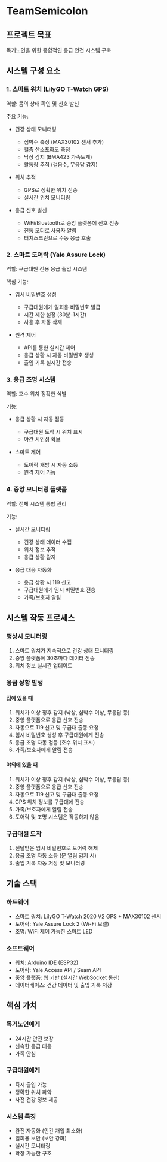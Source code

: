 # TeamSemicolon

## 프로젝트 목표
독거노인을 위한 종합적인 응급 안전 시스템 구축

## 시스템 구성 요소

### 1. 스마트 워치 (LilyGO T-Watch GPS)
역할: 몸의 상태 확인 및 신호 발신

주요 기능:
- 건강 상태 모니터링
  - 심박수 측정 (MAX30102 센서 추가)
  - 혈중 산소포화도 측정
  - 낙상 감지 (BMA423 가속도계)
  - 활동량 추적 (걸음수, 무응답 감지)

- 위치 추적
  - GPS로 정확한 위치 전송
  - 실시간 위치 모니터링

- 응급 신호 발신
  - WiFi/Bluetooth로 중앙 플랫폼에 신호 전송
  - 진동 모터로 사용자 알림
  - 터치스크린으로 수동 응급 호출

### 2. 스마트 도어락 (Yale Assure Lock)
역할: 구급대원 전용 응급 출입 시스템

핵심 기능:
- 임시 비밀번호 생성
  - 구급대원에게 일회용 비밀번호 발급
  - 시간 제한 설정 (30분-1시간)
  - 사용 후 자동 삭제

- 원격 제어
  - API를 통한 실시간 제어
  - 응급 상황 시 자동 비밀번호 생성
  - 출입 기록 실시간 전송

### 3. 응급 조명 시스템
역할: 호수 위치 정확한 식별

기능:
- 응급 상황 시 자동 점등
  - 구급대원 도착 시 위치 표시
  - 야간 시인성 확보

- 스마트 제어
  - 도어락 개방 시 자동 소등
  - 원격 제어 가능

### 4. 중앙 모니터링 플랫폼
역할: 전체 시스템 통합 관리

기능:
- 실시간 모니터링
  - 건강 상태 데이터 수집
  - 위치 정보 추적
  - 응급 상황 감지

- 응급 대응 자동화
  - 응급 상황 시 119 신고
  - 구급대원에게 임시 비밀번호 전송
  - 가족/보호자 알림

## 시스템 작동 프로세스

### 평상시 모니터링
1. 스마트 워치가 지속적으로 건강 상태 모니터링
2. 중앙 플랫폼에 30초마다 데이터 전송
3. 위치 정보 실시간 업데이트

### 응급 상황 발생

#### 집에 있을 때
1. 워치가 이상 징후 감지 (낙상, 심박수 이상, 무응답 등)
2. 중앙 플랫폼으로 응급 신호 전송
3. 자동으로 119 신고 및 구급대 출동 요청
4. 임시 비밀번호 생성 후 구급대원에게 전송
5. 응급 조명 자동 점등 (호수 위치 표시)
6. 가족/보호자에게 알림 전송

#### 야외에 있을 때
1. 워치가 이상 징후 감지 (낙상, 심박수 이상, 무응답 등)
2. 중앙 플랫폼으로 응급 신호 전송
3. 자동으로 119 신고 및 구급대 출동 요청
4. GPS 위치 정보를 구급대에 전송
5. 가족/보호자에게 알림 전송
6. 도어락 및 조명 시스템은 작동하지 않음

### 구급대원 도착
1. 전달받은 임시 비밀번호로 도어락 해제
2. 응급 조명 자동 소등 (문 열림 감지 시)
3. 출입 기록 자동 저장 및 모니터링

## 기술 스택

### 하드웨어
- 스마트 워치: LilyGO T-Watch 2020 V2 GPS + MAX30102 센서
- 도어락: Yale Assure Lock 2 (Wi-Fi 모델)
- 조명: WiFi 제어 가능한 스마트 LED

### 소프트웨어
- 워치: Arduino IDE (ESP32)
- 도어락: Yale Access API / Seam API
- 중앙 플랫폼: 웹 기반 (실시간 WebSocket 통신)
- 데이터베이스: 건강 데이터 및 출입 기록 저장

## 핵심 가치

### 독거노인에게
- 24시간 안전 보장
- 신속한 응급 대응
- 가족 안심

### 구급대원에게
- 즉시 출입 가능
- 정확한 위치 파악
- 사전 건강 정보 제공

### 시스템 특징
- 완전 자동화 (인간 개입 최소화)
- 일회용 보안 (보안 강화)
- 실시간 모니터링
- 확장 가능한 구조

